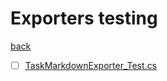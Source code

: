 # Exporters testing
[back](../PlanumModel_Test.md)

- [ ] [TaskMarkdownExporter_Test.cs](./TaskMarkdownExporter_Test.cs)

